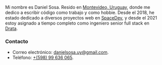 Mi nombre es Daniel Sosa. Resido en [Montevideo, Uruguay](https://www.google.com/maps/place/Montevideo,+Montevideo+Department), donde me dedico a escribir código como trabajo y como hobbie. Desde el 2018, he estado dedicado a diversos proyectos web en [SpaceDev](https://spacedev.io), y desde el 2021 estoy asignado a tiempo completo como ingeniero senior full stack en [Drata](https://drata.com).

### Contacto

- Correo electrónico: [danielsosa.uy@gmail.com](mailto:danielsosa.uy@gmail.com&subject=Contacto%20desde%20danielsosa.uy&body=Por%20favor%20escribe%20tu%20mensaje%20aquí.).
- Teléfono: [+(598) 99 636 065](tel:+59899636065).
